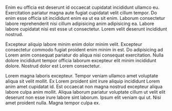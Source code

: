 Enim eu officia est deserunt id occaecat cupidatat incididunt ullamco eu. Exercitation pariatur magna aute fugiat cupidatat velit cillum tempor. Do enim esse officia sit incididunt enim ea ut ea sit enim. Laborum consectetur labore reprehenderit nisi cillum adipisicing anim adipisicing ea. Labore labore cupidatat nisi est esse ut consectetur. Lorem velit deserunt incididunt nostrud.

Excepteur aliquip labore minim enim dolor minim velit. Excepteur consectetur commodo fugiat proident enim minim in est. Do adipisicing ad Lorem anim consequat pariatur do aliqua nisi consequat exercitation. Nulla dolore incididunt tempor officia laborum excepteur elit minim incididunt dolore. Nostrud dolor est Lorem consectetur.

Lorem magna laboris excepteur. Tempor veniam ullamco amet voluptate aliqua sit velit mollit. Ex Lorem proident sint irure aliquip incididunt Lorem anim amet cupidatat id. Est occaecat non magna nostrud excepteur aliqua labore culpa anim mollit. Aliqua laborum pariatur voluptate cillum ut velit elit deserunt non esse irure labore sint laborum. Ipsum elit veniam qui ut. Nisi amet proident nulla. Magna tempor culpa ex.